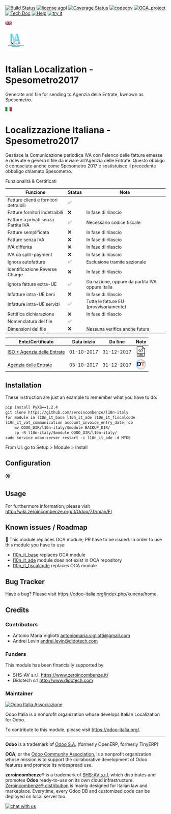 [![Build Status](https://travis-ci.org/zeroincombenze/l10n-italy.svg?branch=7.0)](https://travis-ci.org/zeroincombenze/l10n-italy)
[![license agpl](https://img.shields.io/badge/licence-AGPL--3-blue.svg)](http://www.gnu.org/licenses/agpl-3.0.html)
[![Coverage Status](https://coveralls.io/repos/github/zeroincombenze/l10n-italy/badge.svg?branch=7.0)](https://coveralls.io/github/zeroincombenze/l10n-italy?branch=7.0)
[![codecov](https://codecov.io/gh/zeroincombenze/l10n-italy/branch/7.0/graph/badge.svg)](https://codecov.io/gh/zeroincombenze/l10n-italy/branch/7.0)
[![OCA_project](http://www.zeroincombenze.it/wp-content/uploads/ci-ct/prd/button-oca-7.svg)](https://github.com/OCA/l10n-italy/tree/7.0)
[![Tech Doc](http://www.zeroincombenze.it/wp-content/uploads/ci-ct/prd/button-docs-7.svg)](http://wiki.zeroincombenze.org/en/Odoo/7.0/dev)
[![Help](http://www.zeroincombenze.it/wp-content/uploads/ci-ct/prd/button-help-7.svg)](http://wiki.zeroincombenze.org/en/Odoo/7.0/man/FI)
[![try it](http://www.zeroincombenze.it/wp-content/uploads/ci-ct/prd/button-try-it-7.svg)](http://erp7.zeroincombenze.it)


[![en](https://github.com/zeroincombenze/grymb/blob/master/flags/en_US.png)](https://www.facebook.com/groups/openerp.italia/)

[![icon](static/src/img/icon.png)](https://travis-ci.org/zeroincombenze)

Italian Localization - Spesometro2017
=====================================

Generate xml file for sending to Agenzia delle Entrate, kwnown as Spesometro.


[![it](https://github.com/zeroincombenze/grymb/blob/master/flags/it_IT.png)](https://www.facebook.com/groups/openerp.italia/)

Localizzazione Italiana - Spesometro2017
========================================

Gestisce la Comunicazione periodica IVA con l'elenco delle fatture emesse e
ricevute e genera il file da inviare all'Agenzia delle Entrate.
Questo obbligo è conosciuto anche come Spesometro 2017 e sostistuisce il
precedente obbbligo chiamato Spesometro.


Funzionalità & Certificati

Funzione | Status | Note
--- | --- | ---
Fatture clienti e fornitori detraibili | :white_check_mark: | 
Fatture fornitori indetraibili | :x: | In fase di rilascio
Fatture a privati senza Partita IVA| :white_check_mark: | Necessario codice fiscale
Fatture semplificata | :x: | In fase di rilascio
Fatture senza IVA | :x: | In fase di rilascio
IVA differita | :x: | In fase di rilascio
IVA da split-payment | :x: | In fase di rilascio
Ignora autofatture | :white_check_mark: | Esclusione tramite sezionale
Identificazione Reverse Charge | :x: | In fase di rilascio
Ignora fatture extra-UE | :white_check_mark: | Da nazione, oppure da partita IVA oppure Italia
Infatture intra-UE beni | :x: | In fase di rilascio
Infatture intra-UE servizi | :white_check_mark: | Tutte le fatture EU (provvisoriamente)
Rettifica dichiarazione | :x: | In fase di rilascio
Nomenclatura del file | :white_check_mark: |
Dimensioni del file | :x: | Nessuna verifica anche futura

Ente/Certificato | Data inizio | Da fine | Note
--- | --- | --- | ---
[ISO + Agenzia delle Entrate](http://www.agenziaentrate.gov.it/wps/content/Nsilib/Nsi/Strumenti/Specifiche+tecniche/Specifiche+tecniche+comunicazioni/Fatture+e+corrispettivi+ST/) | 01-10-2017 | 31-12-2017 | [![xml_schema](https://github.com/zeroincombenze/grymb/blob/master/certificates/iso/icons/xml-schema.png)](https://github.com/zeroincombenze/grymb/blob/master/certificates/iso/scope/xml-schema.md)
[Agenzia delle Entrate](http://www.agenziaentrate.gov.it/wps/content/Nsilib/Nsi/Strumenti/Specifiche+tecniche/Specifiche+tecniche+comunicazioni/Fatture+e+corrispettivi+ST/) | 03-10-2017 | 31-12-2017 | [![DesktopTelematico](https://github.com/zeroincombenze/grymb/blob/master/certificates/ade/icons/DesktopTelematico.png)](https://github.com/zeroincombenze/grymb/blob/master/certificates/ade/scope/DesktopTelematico.md)


Installation
------------

These instruction are just an example to remember what you have to do:

    pip install PyXB==1.2.4
    git clone https://github.com/zeroincombenze/l10n-italy
    for module in l10n_it_base l10n_it_ade l10n_it_fiscalcode l10n_it_vat_communication account_invoice_entry_date; do
        mv ODOO_DIR/l10n-italy/$module BACKUP_DIR/
        cp -R l10n-italy/$module ODOO_DIR/l10n-italy/
    sudo service odoo-server restart -i l10n_it_ade -d MYDB

From UI: go to Setup > Module > Install


Configuration
-------------

:mute:


Usage
-----

For furthermore information, please visit http://wiki.zeroincombenze.org/it/Odoo/7.0/man/FI


Known issues / Roadmap
----------------------

:ticket: This module replaces OCA module; PR have to be issued.
In order to use this module you have to use:

* [l10n_it_base](l10n_it_base/) replaces OCA module
* [l10n_it_ade](l10n_it_ade/) module does not exist in OCA repository
* [l10n_it_fiscalcode](l10n_it_fiscalcode/) replaces OCA module


Bug Tracker
-----------

Have a bug? Please visit https://odoo-italia.org/index.php/kunena/home


Credits
-------

### Contributors

* Antonio Maria Vigliotti <antoniomaria.vigliotti@gmail.com>
* Andrei Levin <andrei.levin@didotech.com>

### Funders

This module has been financially supported by

* SHS-AV s.r.l. <https://www.zeroincombenze.it/>
* Didotech srl <http://www.didotech.com>

### Maintainer

[![Odoo Italia Associazione](https://www.odoo-italia.org/images/Immagini/Odoo%20Italia%20-%20126x56.png)](https://odoo-italia.org)

Odoo Italia is a nonprofit organization whose develops Italian Localization for
Odoo.

To contribute to this module, please visit <https://odoo-italia.org/>.


[//]: # (copyright)

----

**Odoo** is a trademark of [Odoo S.A.](https://www.odoo.com/) (formerly OpenERP, formerly TinyERP)

**OCA**, or the [Odoo Community Association](http://odoo-community.org/), is a nonprofit organization whose
mission is to support the collaborative development of Odoo features and
promote its widespread use.

**zeroincombenze®** is a trademark of [SHS-AV s.r.l.](http://www.shs-av.com/)
which distributes and promotes **Odoo** ready-to-use on its own cloud infrastructure.
[Zeroincombenze® distribution](http://wiki.zeroincombenze.org/en/Odoo)
is mainly designed for Italian law and markeplace.
Everytime, every Odoo DB and customized code can be deployed on local server too.

[//]: # (end copyright)

[//]: # (addons)

[//]: # (end addons)

[![chat with us](https://www.shs-av.com/wp-content/chat_with_us.gif)](https://tawk.to/85d4f6e06e68dd4e358797643fe5ee67540e408b)
